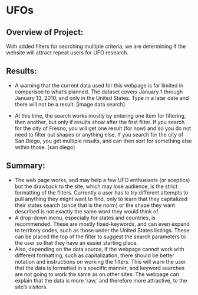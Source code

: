 # UFOs

## Overview of Project: 
With added filters for searching multiple criteria, we are determining if the website will attract repeat users for UFO research.

## Results:

- A warning that the current data used for this webpage is far limited in comparison to what’s planned. The dataset covers January 1 through January 13, 2010, and only in the United States. Type in a later date and there will not be a result. [image data search]

- At this time, the search works mostly by entering one item for filtering, then another, but only if results show after the first filter. If you search for the city of Fresno, you will get one result (for now) and so you do not need to filter out shapes or anything else. If you search for the city of San Diego, you get multiple results, and can then sort for something else within those. [san diego]

## Summary: 

- The web page works, and may help a few UFO enthusiasts (or sceptics) but the drawback to the site, which may lose audience, is the strict formatting of the filters. Currently a user has to try different attempts to pull anything they might want to find, only to learn that they capitalized their states search (since that is the norm) or the shape they want described is not exactly the same word they would think of.
- A drop-down menu, especially for states and countries, is recommended. These are mostly fixed-keywords, and can even expand to territory codes, such as those under the United States listings. These can be placed the top of the filter to suggest the search parameters to the user so that they have an easier starting place.
- Also, depending on the data source, if the webpage cannot work with different formatting, such as capitalization, there should be better notation and instructions on working the filters. This will warn the user that the data is formatted in a specific manner, and keyword searches are not going to work the same as on other sites. The webpage can explain that the data is more ‘raw,’ and therefore more attractive, to the site’s visitors.

